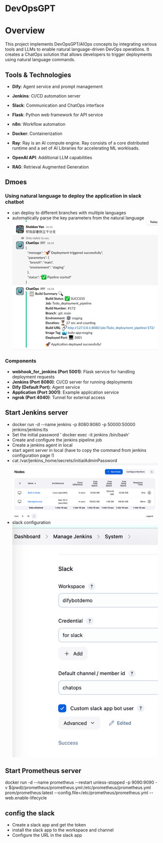 # DevOpsGPT

# **Overview**

This project implements DevOpsGPT/AIOps concepts by integrating various tools and LLMs to enable natural language-driven DevOps operations. It creates a ChatOps solution that allows developers to trigger deployments using natural language commands.

## Tools & Technologies

- **Dify**: Agent service and prompt management
- **Jenkins**: CI/CD automation server
- **Slack**: Communication and ChatOps interface
- **Flask**: Python web framework for API service

- **n8n**: Workflow automation
- **Docker**: Containerization
- **Ray**: Ray is an AI compute engine. Ray consists of a core distributed runtime and a set of AI Libraries for accelerating ML workloads.
- **OpenAI API**: Additional LLM capabilities
- **RAG**: Retrieval Augmented Generation

## **Dmoes**

### **Using natural language to deploy the application in slack chatbot**

- can deploy to different branches with multiple languages
- automatically parse the key parameters from the natural language
  ![alt text](./docs/pictures/Chinese_deploy.png)

### Components

- **webhook_for_jenkins (Port 5001)**: Flask service for handling deployment requests
- **Jenkins (Port 8080)**: CI/CD server for running deployments
- **Dify (Default Port)**: Agent service
- **Application (Port 3001)**: Example application service
- **ngrok (Port 4040)**: Tunnel for external access

## Start Jenkins server

- docker run -d --name jenkins -p 8080:8080 -p 50000:50000 jenkins/jenkins:lts
- Set the initial password ' docker exec -it jenkins /bin/bash'
- Create and configure the jenkins pipeline job
- Create a jenkins agent in local
- start agent server in local (have to copy the command from jenkins configuration page !)
- cat /var/jenkins_home/secrets/initialAdminPassword
  ![alt text](./docs/pictures/jenkins_agent.png)
- slack configuration
  ![alt text](./docs/pictures/slack_configuration.png)

## Start Prometheus server

docker run -d --name prometheus --restart unless-stopped -p 9090:9090 -v $(pwd)/prometheus/prometheus.yml:/etc/prometheus/prometheus.yml prom/prometheus:latest --config.file=/etc/prometheus/prometheus.yml --web.enable-lifecycle

## config the slack

- Create a slack app and get the token
- install the slack app to the workspace and channel
- Configure the URL in the slack app
